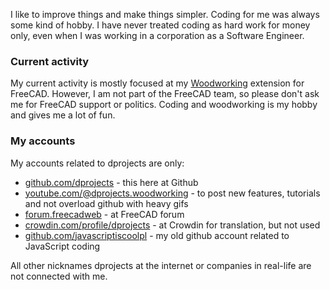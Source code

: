 I like to improve things and make things simpler. Coding for me was always some kind of hobby. I have never treated coding as hard work for money only, even when I was working in a corporation as a Software Engineer.

### Current activity

My current activity is mostly focused at my [Woodworking](https://github.com/dprojects/Woodworking) extension for FreeCAD. However, I am not part of the FreeCAD team, so please don't ask me for FreeCAD support or politics. Coding and woodworking is my hobby and gives me a lot of fun. 

### My accounts

My accounts related to dprojects are only:
* [github.com/dprojects](https://github.com/dprojects) - this here at Github
* [youtube.com/@dprojects.woodworking](https://www.youtube.com/@dprojects.woodworking/videos) - to post new features, tutorials and not overload github with heavy gifs
* [forum.freecadweb](https://forum.freecadweb.org/search.php?author_id=13594&sr=posts) - at FreeCAD forum
* [crowdin.com/profile/dprojects](https://crowdin.com/profile/dprojects) - at Crowdin for translation, but not used
* [github.com/javascriptiscoolpl](https://github.com/javascriptiscoolpl) - my old github account related to JavaScript coding

All other nicknames dprojects at the internet or companies in real-life are not connected with me. 
